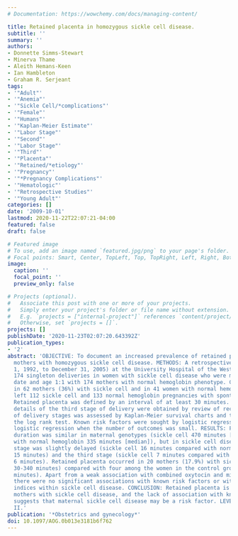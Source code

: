 ```yaml
---
# Documentation: https://wowchemy.com/docs/managing-content/

title: Retained placenta in homozygous sickle cell disease.
subtitle: ''
summary: ''
authors:
- Donnette Simms-Stewart
- Minerva Thame
- Aleith Hemans-Keen
- Ian Hambleton
- Graham R. Serjeant
tags:
- '"Adult"'
- '"Anemia"'
- '"Sickle Cell/*complications"'
- '"Female"'
- '"Humans"'
- '"Kaplan-Meier Estimate"'
- '"Labor Stage"'
- '"Second"'
- '"Labor Stage"'
- '"Third"'
- '"Placenta"'
- '"Retained/*etiology"'
- '"Pregnancy"'
- '"*Pregnancy Complications"'
- '"Hematologic"'
- '"Retrospective Studies"'
- '"Young Adult"'
categories: []
date: '2009-10-01'
lastmod: 2020-11-22T22:07:21-04:00
featured: false
draft: false

# Featured image
# To use, add an image named `featured.jpg/png` to your page's folder.
# Focal points: Smart, Center, TopLeft, Top, TopRight, Left, Right, BottomLeft, Bottom, BottomRight.
image:
  caption: ''
  focal_point: ''
  preview_only: false

# Projects (optional).
#   Associate this post with one or more of your projects.
#   Simply enter your project's folder or file name without extension.
#   E.g. `projects = ["internal-project"]` references `content/project/deep-learning/index.md`.
#   Otherwise, set `projects = []`.
projects: []
publishDate: '2020-11-23T02:07:20.643392Z'
publication_types:
- '2'
abstract: 'OBJECTIVE: To document an increased prevalence of retained placenta in
  mothers with homozygous sickle cell disease. METHODS: A retrospective review (January
  1, 1992, to December 31, 2005) at the University Hospital of the West Indies revealed
  174 singleton deliveries in women with sickle cell disease who were matched by delivery
  date and age 1:1 with 174 mothers with normal hemoglobin phenotype. Cesarean delivery
  in 62 mothers (36%) with sickle cell and in 41 women with normal hemoglobin (24%)
  left 112 sickle cell and 133 normal hemoglobin pregnancies with spontaneous deliveries.
  Retained placenta was defined by an interval of at least 30 minutes. Duration and
  details of the third stage of delivery were obtained by review of records. Duration
  of delivery stages was assessed by Kaplan-Meier survival charts and tested using
  the log rank test. Known risk factors were sought by logistic regression or exact
  logistic regression when the number of outcomes was small. RESULTS: First-stage
  duration was similar in maternal genotypes (sickle cell 470 minutes [median] compared
  with normal hemoglobin 335 minutes [median]), but in sickle cell disease, the second
  stage was slightly delayed (sickle cell 16 minutes compared with normal hemoglobin
  15 minutes) and the third stage (sickle cell 7 minutes compared with normal hemoglobin
  6 minutes). Retained placenta occurred in 20 mothers (17.9%) with sickle cell (interval
  30-340 minutes) compared with four among the women in the control group (3.0%, 30-107
  minutes). Apart from a weak association with combined oxytocin and misoprostol,
  there were no significant associations with known risk factors or with hematologic
  indices within sickle cell disease. CONCLUSION: Retained placenta is common among
  mothers with sickle cell disease, and the lack of association with known risk factors
  suggests that maternal sickle cell disease may be a risk factor. LEVEL OF EVIDENCE:
  II.'
publication: '*Obstetrics and gynecology*'
doi: 10.1097/AOG.0b013e3181b6f762
---
```

